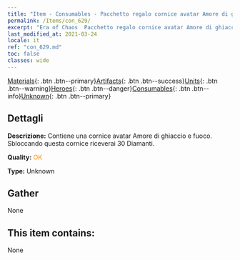 ```yaml
---
title: "Item - Consumables - Pacchetto regalo cornice avatar Amore di ghiaccio e fuoco"
permalink: /Items/con_629/
excerpt: "Era of Chaos  Pacchetto regalo cornice avatar Amore di ghiaccio e fuoco"
last_modified_at: 2021-03-24
locale: it
ref: "con_629.md"
toc: false
classes: wide
---
```

 [Materials](/it/Items/){: .btn .btn--primary}[Artifacts](/it/Items/Artifacts/){: .btn .btn--success}[Units](/it/Items/Units/){: .btn .btn--warning}[Heroes](/it/Items/Heroes/){: .btn .btn--danger}[Consumables](/it/Items/Consumables/){: .btn .btn--info}[Unknown](/it/Items/Unknown/){: .btn .btn--primary}

## Dettagli
 **Descrizione:** Contiene una cornice avatar Amore di ghiaccio e fuoco. Sbloccando questa cornice riceverai 30 Diamanti.

 **Quality:** <span style="color: #FF8C00">OK</span>

 **Type:** Unknown

## Gather

  None

## This item contains:

  None

